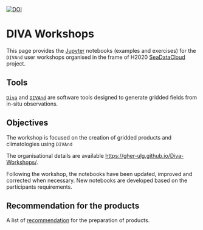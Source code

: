 [![DOI](https://zenodo.org/badge/108153788.svg)](https://zenodo.org/badge/latestdoi/108153788)

# DIVA Workshops

This page provides the [Jupyter](https://jupyter.org/) notebooks (examples and exercises) for the `DIVAnd` user workshops organised in the frame of H2020 [SeaDataCloud](https://www.seadatanet.org/) project.     

## Tools

[`Diva`](https://github.com/gher-ulg/DIVA) and [`DIVAnd`](https://github.com/gher-ulg/divand.jl) are software tools designed to generate gridded fields from in-situ observations.

## Objectives
The workshop is focused on the creation of gridded products and climatologies using `DIVAnd`

The organisational details are available https://gher-ulg.github.io/Diva-Workshops/.

Following the workshop, the notebooks have been updated, improved and corrected when necessary. New notebooks are developed based on the participants requirements.

## Recommendation for the products

A list of [recommendation](climato_recommendation.md) for the preparation of products.
